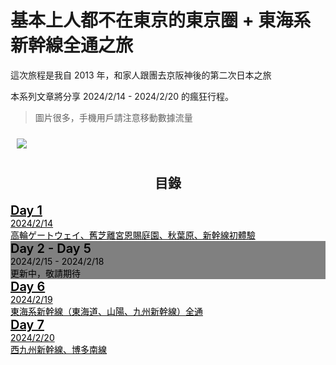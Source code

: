 # 基本上人都不在東京的東京圈 + 東海系新幹線全通之旅

這次旅程是我自 2013 年，和家人跟團去京阪神後的第二次日本之旅

本系列文章將分享 2024/2/14 - 2024/2/20 的瘋狂行程。

> 圖片很多，手機用戶請注意移動數據流量

<div style="margin: auto; width: 60vw; padding: 10px;">
    <img
        srcset="
            https://mingchang.tw/images/a1924fb9-f4a7-48c5-0181-d699b8841000/sm  360w,
            https://mingchang.tw/images/a1924fb9-f4a7-48c5-0181-d699b8841000/md  432w,
            https://mingchang.tw/images/a1924fb9-f4a7-48c5-0181-d699b8841000/lg  576w,
            https://mingchang.tw/images/a1924fb9-f4a7-48c5-0181-d699b8841000/xl  720w
            https://mingchang.tw/images/a1924fb9-f4a7-48c5-0181-d699b8841000/2xl 864w
            https://mingchang.tw/images/a1924fb9-f4a7-48c5-0181-d699b8841000/max 1080w
        " class="rounded-lg"
        src="https://mingchang.tw/images/a1924fb9-f4a7-48c5-0181-d699b8841000/lg"
    />
</div>

<h2 style="text-align: center">目錄</h2>

<div
    class="card bg-base-200 shadow-xl mb-5 lg:ml-20 lg:mr-20 rounded-lg select-none cursor-pointer hover:bg-base-300 transition-colors">
    <a
        href="/blog?filename=japan-travel-log-2024-d1.md"
        hx-get="/article?filename=japan-travel-log-2024-d1.md"
        hx-swap="transition:true show:window:top"
        hx-target="#content"
        hx-push-url="/blog?filename=japan-travel-log-2024-d1.md">
        <div class="card-body z-30" style="color: black">
            <div class="flex lg:flex-row flex-col gap-2">
                <h1 class="card-title grow transition-colors" style="font-size: 1.25rem; font-weight: 600; margin: 0">Day 1</h1>
                <h2 class="justify-end" style="font-size: .875rem; font-weight: normal; margin: 0">2024/2/14</h2>
            </div>
            <p style="font-size: revert; margin: 0"> 高輪ゲートウェイ、舊芝離宮恩賜庭園、秋葉原、新幹線初體驗 </p>
        </div>
    </a>
</div>

<div
    class="card shadow-xl mb-5 lg:ml-20 lg:mr-20 rounded-lg select-none cursor-pointer" style="background-color: gray">
    <a>
        <div class="card-body z-30" style="color: black">
            <div class="flex lg:flex-row flex-col gap-2">
                <h1 class="card-title grow transition-colors" style="font-size: 1.25rem; font-weight: 600; margin: 0">Day 2 - Day 5</h1>
                <h2 class="justify-end" style="font-size: .875rem; font-weight: normal; margin: 0">2024/2/15 - 2024/2/18</h2>
            </div>
            <p style="font-size: revert; margin: 0"> 更新中，敬請期待 </p>
        </div>
    </a>
</div>

<div
    class="card bg-base-200 shadow-xl mb-5 lg:ml-20 lg:mr-20 rounded-lg select-none cursor-pointer hover:bg-base-300 transition-colors">
    <a
        href="/blog?filename=japan-travel-log-2024-d6.md"
        hx-get="/article?filename=japan-travel-log-2024-d6.md"
        hx-swap="transition:true show:window:top"
        hx-target="#content"
        hx-push-url="/blog?filename=japan-travel-log-2024-d6.md">
        <div class="card-body z-30" style="color: black">
            <div class="flex lg:flex-row flex-col gap-2">
                <h1 class="card-title grow transition-colors" style="font-size: 1.25rem; font-weight: 600; margin: 0">Day 6</h1>
                <h2 class="justify-end" style="font-size: .875rem; font-weight: normal; margin: 0">2024/2/19</h2>
            </div>
            <p style="font-size: revert; margin: 0"> 東海系新幹線（東海道、山陽、九州新幹線）全通 </p>
        </div>
    </a>
</div>

<div
    class="card bg-base-200 shadow-xl mb-5 lg:ml-20 lg:mr-20 rounded-lg select-none cursor-pointer hover:bg-base-300 transition-colors">
    <a
        href="/blog?filename=japan-travel-log-2024-d7.md"
        hx-get="/article?filename=japan-travel-log-2024-d7.md"
        hx-swap="transition:true show:window:top"
        hx-target="#content"
        hx-push-url="/blog?filename=japan-travel-log-2024-d7.md">
        <div class="card-body z-30" style="color: black">
            <div class="flex lg:flex-row flex-col gap-2">
                <h1 class="card-title grow transition-colors" style="font-size: 1.25rem; font-weight: 600; margin: 0">Day 7</h1>
                <h2 class="justify-end" style="font-size: .875rem; font-weight: normal; margin: 0">2024/2/20</h2>
            </div>
            <p style="font-size: revert; margin: 0"> 西九州新幹線、博多南線 </p>
        </div>
    </a>
</div>
